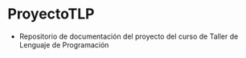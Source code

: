 # ProyectoTLP
* Repositorio de documentación del proyecto del curso de Taller de Lenguaje de Programación
